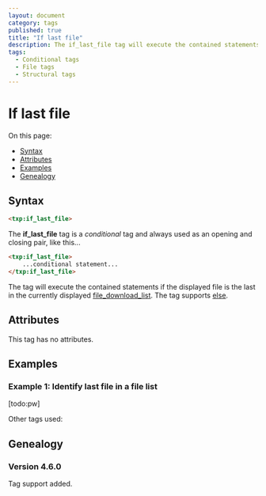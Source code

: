 ```yaml
---
layout: document
category: tags
published: true
title: "If last file"
description: The if_last_file tag will execute the contained statements if the displayed file is the last in the currently displayed file download list.
tags:
  - Conditional tags
  - File tags
  - Structural tags
---
```


# If last file

On this page:

* [Syntax](#syntax)
* [Attributes](#attributes)
* [Examples](#examples)
* [Genealogy](#genealogy)

## Syntax

~~~ html
<txp:if_last_file>
~~~

The **if_last_file** tag is a *conditional* tag and always used as an opening and closing pair, like this...

~~~ html
<txp:if_last_file>
    ...conditional statement...
</txp:if_last_file>
~~~

The tag will execute the contained statements if the displayed file is the last in the currently displayed [file_download_list](file-download-list). The tag supports [else](else).

## Attributes

This tag has no attributes.

## Examples

### Example 1: Identify last file in a file list

[todo:pw]

Other tags used:

## Genealogy

### Version 4.6.0

Tag support added.
